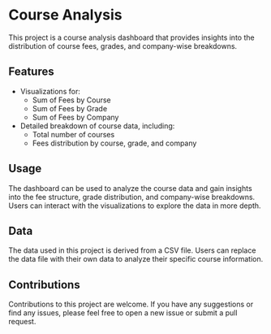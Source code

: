 # Course Analysis

This project is a course analysis dashboard that provides insights into the distribution of course fees, grades, and company-wise breakdowns.

## Features
- Visualizations for:
  - Sum of Fees by Course
  - Sum of Fees by Grade
  - Sum of Fees by Company
- Detailed breakdown of course data, including:
  - Total number of courses
  - Fees distribution by course, grade, and company

## Usage
The dashboard can be used to analyze the course data and gain insights into the fee structure, grade distribution, and company-wise breakdowns. Users can interact with the visualizations to explore the data in more depth.

## Data
The data used in this project is derived from a CSV file. Users can replace the data file with their own data to analyze their specific course information.

## Contributions
Contributions to this project are welcome. If you have any suggestions or find any issues, please feel free to open a new issue or submit a pull request.
